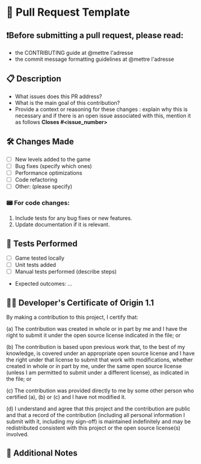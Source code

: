 # 📝 Pull Request Template 
## ❗️Before submitting a pull request, please read:

- the CONTRIBUTING guide at @mettre l'adresse 
- the commit message formatting guidelines at @mettre l'adresse 

## 📋 Description
<!--Briefly describe the changes brought about by this PR. -->
- What issues does this PR address? 
- What is the main goal of this contribution?
- Provide a context or reasoning for these changes : explain why this is necessary and if there is an open issue associated with this, mention it as follows **Closes #<issue_number>** 

## 🛠️ Changes Made
<!-- Provide a detailed list of the changes included in this PR. -->
- [ ] New levels added to the game
- [ ] Bug fixes (specify which ones)
- [ ] Performance optimizations
- [ ] Code refactoring
- [ ] Other: (please specify)

### 📟 For code changes:
1. Include tests for any bug fixes or new features.
2. Update documentation if it is relevant.

## 🔧 Tests Performed
<!-- Indicate how the changes were tested. -->
- [ ] Game tested locally
- [ ] Unit tests added
- [ ] Manual tests performed (describe steps)
- Expected outcomes: ...

## 👩‍💻 Developer's Certificate of Origin 1.1

By making a contribution to this project, I certify that:

(a) The contribution was created in whole or in part by me and I
    have the right to submit it under the open source license
    indicated in the file; or

(b) The contribution is based upon previous work that, to the best
    of my knowledge, is covered under an appropriate open source
    license and I have the right under that license to submit that
    work with modifications, whether created in whole or in part
    by me, under the same open source license (unless I am
    permitted to submit under a different license), as indicated
    in the file; or

(c) The contribution was provided directly to me by some other
    person who certified (a), (b) or (c) and I have not modified
    it.

(d) I understand and agree that this project and the contribution
    are public and that a record of the contribution (including all
    personal information I submit with it, including my sign-off) is
    maintained indefinitely and may be redistributed consistent with
    this project or the open source license(s) involved.

## 📣 Additional Notes
<!-- Add any additional comments or important information for the reviewers. -->
